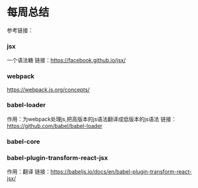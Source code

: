 # 每周总结


参考链接：
### jsx
一个语法糖
链接：https://facebook.github.io/jsx/

### webpack
https://webpack.js.org/concepts/

### babel-loader
作用：为webpack处理js,把高版本的js语法翻译成低版本的js语法
链接：https://github.com/babel/babel-loader

### babel-core

### babel-plugin-transform-react-jsx
作用：翻译
链接：https://babeljs.io/docs/en/babel-plugin-transform-react-jsx/



